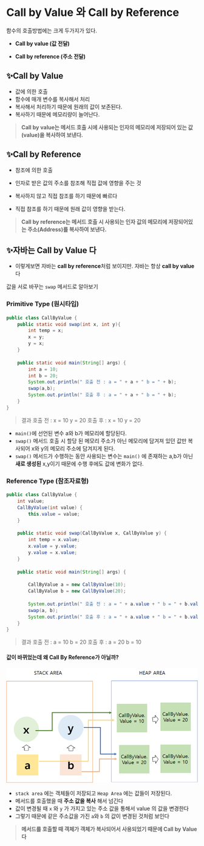 # Call by Value 와 Call by Reference

함수의 호출방법에는 크게 두가지가 있다.

* **Call by value (값 전달)**

* **Call by reference (주소 전달)**

  

## ✨Call by Value

* 값에 의한 호출
*  함수에 매개 변수를 복사해서 처리
*  복사해서 처리하기 때문에 원래의 값이 보존된다.
* 복사하기 때문에 메모리량이 늘어난다.
> **Call by value는 메서드 호출 시에 사용되는 인자의 메모리에 저장되어 있는 값(value)을 복사하여 보낸다.**


##  ✨Call by Reference

* 참조에 의한 호출
* 인자로 받은 값의 주소를 참조해 직접 값에 영향을 주는 것

* 복사하지 않고 직접 참조를 하기 때문에 빠르다
* 직접 참조를 하기 때문에 원래 값이 영향을 받는다.

> **Call by reference는 메서드 호출 시 사용되는 인자 값의 메모리에 저장되어있는 주소(Address)를 복사하여 보낸다.**



## ✨자바는 Call by Value 다

* 이렇게보면 자바는 **call by reference**처럼 보이지만. 자바는 항상 **call by value**다

값을 서로 바꾸는 `swap` 메서드로 알아보기

### Primitive Type (원시타입)

```java
public class CallByValue {
    public static void swap(int x, int y){
        int temp = x;
        x = y;
        y = x;
    }

    public static void main(String[] args) {
        int a = 10;
        int b = 20;
        System.out.println(" 호출 전 : a = " + a + " b = " + b);
        swap(a,b);
        System.out.println(" 호출 후 : a = " + a + " b = " + b);
    }
}

```

> 결과 
> 호출 전 : x = 10 y = 20
> 호출 후 : x = 10 y = 20

* `main()`에 선언된 변수 a와 b가 메모리에 할당된다.
* `swap()` 메서드 호출 시 할당 된 메모리 주소가 아닌 메모리에 담겨져 있던 값만 복사되어 x와 y의 메모리 주소에 담겨지게 된다.
* `swap()` 메서드가 수행하는 동안 사용되는 변수는 `main()` 에 존재하는 a,b가 아닌 **새로 생성된** x,y이기 때문에 수행 후에도 값에 변화가 없다.



### Reference Type (참조자료형)

```java
public class CallByValue {
    int value;
    CallByValue(int value) {
        this.value = value;
    }

    public static void swap(CallByValue x, CallByValue y) {
        int temp = x.value;
        x.value = y.value;
        y.value = x.value;
    }

    public static void main(String[] args) {

        CallByValue a = new CallByValue(10);
        CallByValue b = new CallByValue(20);

        System.out.println(" 호출 전 : a = " + a.value + " b = " + b.value);
        swap(a, b);
        System.out.println(" 호출 후 : a = " + a.value + " b = " + b.value);
    }
}

```

> 결과 
>  호출 전 : a = 10 b = 20
>  호출 후 : a = 20 b = 10

#### 값이 바뀌었는데 왜 Call By Reference가 아닐까?

![image-20210728095019824](../img/image-20210728095019824.png)

* `stack area` 에는 객체들이 저장되고 `Heap Area` 에는 값들이 저장된다.
* 메서드를 호출했을 때 **주소 값을 복사** 해서 넘긴다
* 값이 변경될 때 `x` 와 `y` 가 가지고 있는 주소 값을 통해서 value 의 값을 변경한다
* 그렇기 때문에 같은 주소값을 가진 `a`와 `b` 의 값이 변경된 것처럼 보인다

> **메서드를 호출할 때 객체가 객체가 복사되어서 사용되었기 때문에 Call by Value 다**


